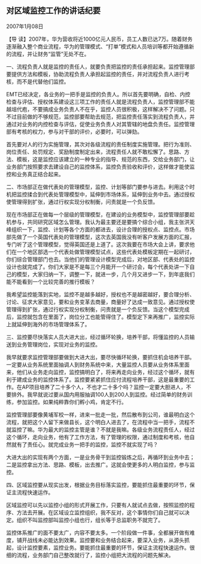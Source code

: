 ## 对区域监控工作的讲话纪要

2007年1月08日



【导  读】2007年，华为营收将近1000亿元人民币，员工人数已达7万。随着财务逐渐融入整个商业流程，华为的管理模式、“打单”模式和人员培训等都开始遵循新的流程，并让财务“监管”无处不在。



一、流程负责人就是监控的责任人，就要负责把监控的责任承担起来。监控管理部要提供方法和模板，协助流程负责人承担起监控的责任，并对流程负责人进行考核，而不是代替他们监控。

EMT已经决定，各业务的一把手是监控的负责人。所以首先要明确，自检、内控检查与评估、授权体系建设这三项工作的责任人就是流程负责人，监控管理部不能越俎代庖，不要搞成业务负责人不在乎，监控人员很积极，这样解决不了问题。只不过目前做的不够规范，监控部要帮助去规范，把监控责任落实到流程负责人，并通过对业务的内控检查与评估，促使业务负责人对其管辖的地盘负责任。监控管理部有考核的权力，参与对干部的评价，必要时，可以弹劾。

首先要对人的行为实施管理，其次对各级流程的责任制度实施管理。把行为准则、岗位责任、处罚规定、奖励制度制定出来，流程责任人就不敢松懈了。思路、方法、模板，这是监控应该建立的一种专业的指导、规范的东西，交给业务部门，让业务部门按照要求去建设自己的监控体系，监控负责验收和评价，这样做才能使监控和业务真正结合起来。

二、市场部正在做代表处的管理模型，监控、计划等部门要参与进去。利用这个时机把监控揉合到代表处管理模型中，延伸到市场体系，延伸到业务中去。通过授权使管理得到扩张，通过行权实现分权制衡，问责就是一个负反馈。

现在市场部正在做每一个层级的管理模型，在建设的业务模型中，监控管理部要趁机参与，共同研究区域怎么管理。我认为最主要还是要搞个综合小组，我主张洪天峰组织一下，监控、计划等各个方面的都进去，设计合理的授权点、监控点。市场部先做了一个英国代表处的管理模型，这次去英国我没有听客户发展方面的汇报，专门听了这个管理模型，觉得英国还是上道了。这次我要在市场大会上讲，要求他们在一个地区部选一个代表处做管理模型试点，这些代表处模板定期在一起研讨，你们综合管理部门也去。当他们的管理设计模型完成后，对地区部、代表处的监控设计也就完成了。你们大家是不是每三个月能开一个研讨会，每个代表处讲一下自己的模型，大家归纳一下，调整一下，就进一步，几个月又进步一下，到年底我们能不能看到一个比较完善的推行模板？

我希望监控能落到实地，监控不是越多越好，授权也不是越密越好，要合理分析、讨论、征求大家意见，要和业务变革去商量，商量好了达成一致意见。通过授权使管理得到扩张，通过行权实现分权制衡，问责就是一个负反馈。当这个模型完成后，监控就包含在里面了，岗位分工也能管得住了。模型定下来再推广，监控实际上就延伸到海外的市场管理体系了。

三、监控要尽快落实人员大进大出，经过循环轮换，培养干部，将懂监控的人员输送到业务管理岗位，实现对业务的监控。

我早就要求监控管理部要做到大进大出，要尽快循环轮换，要抓住机会培养干部。一定要从业务系统里面抽调人到财务系统中来，大量监控人员要从业务体系里面来，他们从业务走向监控，监控搞明白了，将来再走向业务，经过这个循环，就有利于建成业务的监控体系了。监控要紧紧抓住应付流程培养干部，这是最重要的工作。在AP项目培养了二十多个人，不也才二十多个吗？监控一定要大胆进人，不要排外。我早就说过要从国内用服抽调100人到200人到监控。经过简单的财务训练，参加监控。如果纯粹靠你们孵小鸡，肯定不行。

监控管理部要像黄埔军校一样，进来一批走一批，然后散布到公司，谁最明白这个流程，就把这个人留下来做县长，这个明白人进去了，在流程中当一把手，流程不就监控了嘛。华为最大的监控主管是谁？不就是我嘛。各级业务流程责任人，经过这个循环，走向业务，他有了工作方法，有了管理的权限，通过制度和考核，他自然就有了责任心。就完成业务一把手的监控，监控不就实现了吗？

大进大出的实现有两个方面，一是业务骨干到监控锻炼之后，再循环到业务中去；二是监控拿出方法、思路、模板，出去推广。这就会使更多的人明白监控，参与监控。

四、区域监控要从现实出发，根据业务目标落实监控，要能抓住最重要的环节，保证主流程快速运作。

区域监控可以先以监控小组的形式开展工作，只要有人就试点去做，按照监控的程序、方法去开展。在区域设立监控组织，我不反对，这个事情你们自己就可以决定。组织不叫监控部叫监控小组也行，组长等于总监职务不就完了。

监控体系推广的面不要太广，内容不要太多。一个阶段做一件事，全都展开做有难度，铺开战线未必能达到效果。监控要和业务结合起来，要深入业务，从源头抓起，设计监控要素，监控业务。要能抓住最重要的环节，保证主流程快速运作。很细的流程，业务部门自己整改就行了，监控小组把大流程的问题先解决。
